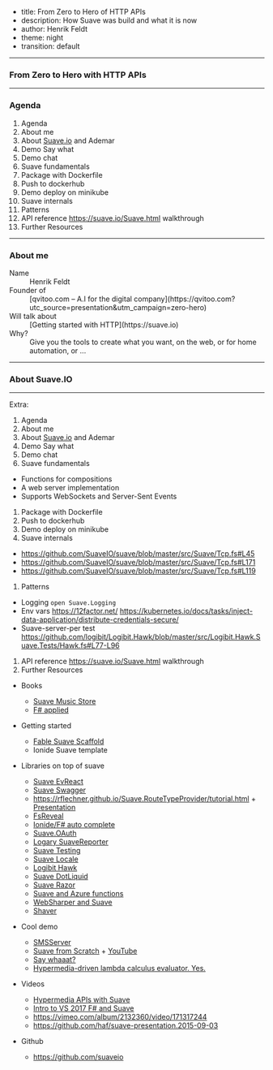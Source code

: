 - title: From Zero to Hero of HTTP APIs
- description: How Suave was build and what it is now
- author: Henrik Feldt
- theme: night
- transition: default

***

### From Zero to Hero with HTTP APIs

***

### Agenda

 1. Agenda
 1. About me
 1. About [Suave.io](https://suave.io) and Ademar
 1. Demo Say what
 1. Demo chat
 1. Suave fundamentals
 1. Package with Dockerfile
 1. Push to dockerhub
 1. Demo deploy on minikube
 1. Suave internals
 1. Patterns
 1. API reference https://suave.io/Suave.html walkthrough
 1. Further Resources
 
***

### About me

<dl>
  <dt>Name</dt>
  <dd>Henrik Feldt</dd>

  <dt>Founder of</dt>
  <dd>[qvitoo.com – A.I for the digital company](https://qvitoo.com?utc_source=presentation&amp;utm_campaign=zero-hero)</dd>

  <dt>Will talk about</dt>
  <dd>[Getting started with HTTP](https://suave.io)</dd>

  <dt>Why?</dt>
  <dd>Give you the tools to create what you want, on the web, or for home automation, or ...</dd>
</dl>

***

### About Suave.IO



***

 Extra:

 1. Agenda
 1. About me
 1. About [Suave.io](https://suave.io) and Ademar
 1. Demo Say what
 1. Demo chat
 1. Suave fundamentals
   - Functions for compositions
   - A web server implementation
   - Supports WebSockets and Server-Sent Events
 1. Package with Dockerfile
 1. Push to dockerhub
 1. Demo deploy on minikube
 1. Suave internals
   - https://github.com/SuaveIO/suave/blob/master/src/Suave/Tcp.fs#L45
   - https://github.com/SuaveIO/suave/blob/master/src/Suave/Tcp.fs#L171
   - https://github.com/SuaveIO/suave/blob/master/src/Suave/Tcp.fs#L119
 1. Patterns
   - Logging `open Suave.Logging`
   - Env vars https://12factor.net/ https://kubernetes.io/docs/tasks/inject-data-application/distribute-credentials-secure/
   - Suave-server-per test https://github.com/logibit/Logibit.Hawk/blob/master/src/Logibit.Hawk.Suave.Tests/Hawk.fs#L77-L96

 1. API reference https://suave.io/Suave.html walkthrough
 1. Further Resources
 - Books
   - [Suave Music Store](https://www.gitbook.com/book/theimowski/suave-music-store/details)
   - [F# applied](http://products.tamizhvendan.in/fsharp-applied/)

 - Getting started
   - [Fable Suave Scaffold](https://github.com/fable-compiler/fable-suave-scaffold/)
   - Ionide Suave template

 - Libraries on top of suave
   - [Suave EvReact](https://github.com/unipi-itc/Suave.EvReact)
   - [Suave Swagger](https://github.com/rflechner/Suave.Swagger/blob/develop/examples/Suave.Swagger.PetStoreAPi/Program.fs)
   - https://rflechner.github.io/Suave.RouteTypeProvider/tutorial.html + [Presentation](https://rflechner.github.io/SuavePresentation/#/5/1)
   - [FsReveal](https://github.com/fsprojects/FsReveal)
   - [Ionide/F# auto complete](https://github.com/fsharp/FsAutoComplete)
   - [Suave.OAuth](https://github.com/SuaveIO/Suave.OAuth)
   - [Logary SuaveReporter](https://www.nuget.org/packages/Logary.Services.SuaveReporter/)
   - [Suave Testing](https://github.com/SuaveIO/suave/blob/master/src/Suave.Testing/Testing.fs)
   - [Suave Locale](https://github.com/SuaveIO/Suave.Locale)
   - [Logibit Hawk](https://github.com/logibit/logibit.hawk/)
   - [Suave DotLiquid](https://www.nuget.org/packages/Suave.DotLiquid/)
   - [Suave Razor](https://www.nuget.org/packages/Suave.Razor/)
   - [Suave and Azure functions](https://www.nuget.org/packages/Suave.Azure.Functions/)
   - [WebSharper and Suave](https://www.nuget.org/packages/WebSharper.Suave/)
   - [Shaver](https://www.nuget.org/packages/Shaver/)

 - Cool demo
   - [SMSServer](https://github.com/rflechner/SmsServer/blob/master/iOS/AppDelegate.fs)
   - [Suave from Scratch](https://github.com/search?p=4&q=nuget+Suave&type=Code&utf8=%E2%9C%93) + [YouTube](https://www.youtube.com/watch?v=ujxwW6fFXOc)
   - [Say whaaat?](https://gist.github.com/haf/007259288fe98de62a88bb4ca37cb944#file-web-fsx)
   - [Hypermedia-driven lambda calculus evaluator. Yes.](https://github.com/einarwh/hyperlamb)

 - Videos
   - [Hypermedia APIs with Suave](https://vimeo.com/album/2132360/video/171317244)
   - [Intro to VS 2017 F# and Suave](https://channel9.msdn.com/Shows/Visual-Studio-Toolbox/Visual-F-Tools)
   - https://vimeo.com/album/2132360/video/171317244
   - https://github.com/haf/suave-presentation.2015-09-03

 - Github
   - https://github.com/suaveio
